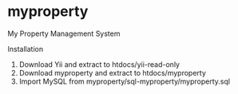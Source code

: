myproperty
==========

My Property Management System

Installation

1. Download Yii and extract to htdocs/yii-read-only
2. Download myproperty and extract to htdocs/myproperty
3. Import MySQL from myproperty/sql-myproperty/myproperty.sql